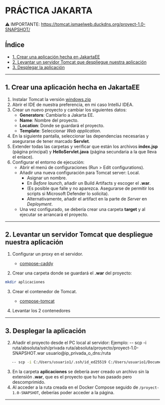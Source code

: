 # PRÁCTICA JAKARTA

⚠️ IMPORTANTE: https://tomcat.ismaelweb.duckdns.org/proyect-1.0-SNAPSHOT/

## Índice
- [1. Crear una aplicación hecha en JakartaEE](#1-crear-una-aplicación-hecha-en-jakartaee)
- [2. Levantar un servidor Tomcat que despliegue nuestra aplicación](#2-levantar-un-servidor-tomcat-que-despliegue-nuestra-aplicación)
- [3. Desplegar la aplicación](#3-desplegar-la-aplicación)

<hr>

## 1. Crear una aplicación hecha en JakartaEE

1. Instalar Tomcat la versión [windows.zip](https://tomcat.apache.org/download-90.cgi)
2. Abrir el IDE de nuestra preferencia, en mi caso IntelliJ IDEA.
3. Crear un nuevo proyecto y cambiar los siguientes datos:
   - **Generators**: Cambiarlo a Jakarta EE.
   - **Name**: Nombre del proyecto.
   - **Location**: Donde se guardará el proyecto.
   - **Template**: Seleccionar *Web application*.
4. En la siguiente pantalla, seleccionar las dependencias necesarias y asegurarse de tener marcado **Servlet**.
5. Extender todas las carpetas y verificar que están los archivos **index.jsp** (página principal) y **HelloServlet.java** (página secundaria a la que lleva el enlace).
6. Configurar el entorno de ejecución:
   - Abrir el menú de configuraciones (Run > Edit configurations).
   - Añadir una nueva configuración para Tomcat server: Local.
     - Asignar un nombre.
     - En *Before launch*, añadir un Build Artifacts y escoger el **.war**.
     - (Es posible que falle y no aparezca. Asegurarse de permitir los scripts si Microsoft Defender lo solicita).
     - Alternativamente, añadir el artifact en la parte de *Server* en *Deployment*.
   - Una vez configurado, se debería crear una carpeta **target** y al ejecutar se arrancará el proyecto.

<hr>

## 2. Levantar un servidor Tomcat que despliegue nuestra aplicación

1. Configurar un proxy en el servidor.
   - [compose-caddy](./docker/caddy/docker-compose.yml)

2. Crear una carpeta donde se guardará el **.war** del proyecto:
```bash
mkdir aplicaciones
```
3. Crear el contenedor de Tomcat.
   - [compose-tomcat](./docker/tomcat/docker-compose.yml)
   
4. Levantar los 2 contenedores

<hr>

## 3. Desplegar la aplicación

2. Añadir el proyecto desde el PC local al servidor:
   Ejemplo: -- scp -i ruta/absoluta/ssh/privada ruta/absoluta/proyecto/proyect-1.0-SNAPSHOT.war usuario@ip_privada_o_dns:/ruta
```bash
   -- scp -i C:/Users/usuario1/.ssh/id_ed25519 C:/Users/usuario1/Documents/tomcat/proyect/target/proyect-1.0-SNAPSHOT.war usuario1@usuario1.duckdns.org:/home/usuario1/jakarta/aplicaciones
```

3. En la carpeta **aplicaciones** se debería aver creado un archivo sin la extensión **.war**, que es el proyecto que tu has pasado pero descomprimido.
4. Al acceder a la ruta creada en el Docker Compose seguido de `/proyect-1.0-SNAPSHOT`, deberías poder acceder a la página.

<hr>